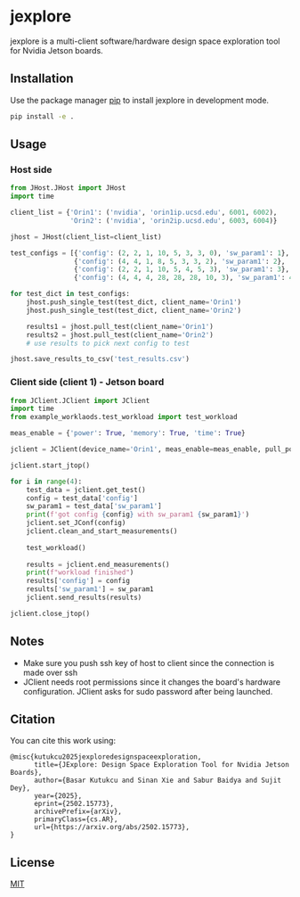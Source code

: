 # jexplore

jexplore is a multi-client software/hardware design space exploration tool for Nvidia Jetson boards.

## Installation

Use the package manager [pip](https://pip.pypa.io/en/stable/) to install jexplore in development mode.

```bash
pip install -e .
```

## Usage
### Host side

```python
from JHost.JHost import JHost
import time

client_list = {'Orin1': ('nvidia', 'orin1ip.ucsd.edu', 6001, 6002),
               'Orin2': ('nvidia', 'orin2ip.ucsd.edu', 6003, 6004)}

jhost = JHost(client_list=client_list)

test_configs = [{'config': (2, 2, 1, 10, 5, 3, 3, 0), 'sw_param1': 1},
                {'config': (4, 4, 1, 8, 5, 3, 3, 2), 'sw_param1': 2},
                {'config': (2, 2, 1, 10, 5, 4, 5, 3), 'sw_param1': 3},
                {'config': (4, 4, 4, 28, 28, 28, 10, 3), 'sw_param1': 4}]

for test_dict in test_configs:
    jhost.push_single_test(test_dict, client_name='Orin1')
    jhost.push_single_test(test_dict, client_name='Orin2')

    results1 = jhost.pull_test(client_name='Orin1')
    results2 = jhost.pull_test(client_name='Orin2')
    # use results to pick next config to test

jhost.save_results_to_csv('test_results.csv')
```

### Client side (client 1) - Jetson board

```python
from JClient.JClient import JClient
import time
from example_worklaods.test_workload import test_workload

meas_enable = {'power': True, 'memory': True, 'time': True}

jclient = JClient(device_name='Orin1', meas_enable=meas_enable, pull_port=6001, push_port=6002)

jclient.start_jtop()

for i in range(4):
    test_data = jclient.get_test()
    config = test_data['config']
    sw_param1 = test_data['sw_param1']
    print(f'got config {config} with sw_param1 {sw_param1}')
    jclient.set_JConf(config)
    jclient.clean_and_start_measurements()
    
    test_workload()
    
    results = jclient.end_measurements()
    print(f"workload finished")
    results['config'] = config
    results['sw_param1'] = sw_param1
    jclient.send_results(results)

jclient.close_jtop()

```

## Notes

* Make sure you push ssh key of host to client since the connection is made over ssh
* JClient needs root permissions since it changes the board's hardware configuration. JClient asks for sudo password after being launched.

## Citation

You can cite this work using:

```
@misc{kutukcu2025jexploredesignspaceexploration,
      title={JExplore: Design Space Exploration Tool for Nvidia Jetson Boards}, 
      author={Basar Kutukcu and Sinan Xie and Sabur Baidya and Sujit Dey},
      year={2025},
      eprint={2502.15773},
      archivePrefix={arXiv},
      primaryClass={cs.AR},
      url={https://arxiv.org/abs/2502.15773}, 
}
```

## License

[MIT](https://choosealicense.com/licenses/mit/)
